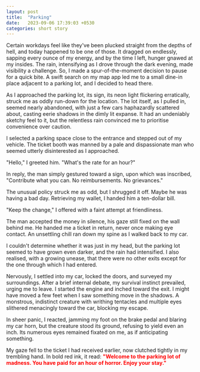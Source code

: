 ```yaml
---
layout: post
title:  "Parking"
date:   2023-09-06 17:39:03 +0530
categories: short story
---
```

Certain workdays feel like they've been plucked straight from the depths of hell, and today happened to be one of those. It dragged on endlessly, sapping every ounce of my energy, and by the time I left, hunger gnawed at my insides. The rain, intensifying as I drove through the dark evening, made visibility a challenge. So, I made a spur-of-the-moment decision to pause for a quick bite. A swift search on my map app led me to a small dine-in place adjacent to a parking lot, and I decided to head there.

As I approached the parking lot, its sign, its neon light flickering erratically, struck me as oddly run-down for the location. The lot itself, as I pulled in, seemed nearly abandoned, with just a few cars haphazardly scattered about, casting eerie shadows in the dimly lit expanse. It had an undeniably sketchy feel to it, but the relentless rain convinced me to prioritise convenience over caution.

I selected a parking space close to the entrance and stepped out of my vehicle. The ticket booth was manned by a pale and dispassionate man who seemed utterly disinterested as I approached.

"Hello," I greeted him. "What's the rate for an hour?"

In reply, the man simply gestured toward a sign, upon which was inscribed, "Contribute what you can. No reimbursements. No grievances."

The unusual policy struck me as odd, but I shrugged it off. Maybe he was having a bad day. Retrieving my wallet, I handed him a ten-dollar bill.

"Keep the change," I offered with a faint attempt at friendliness.

The man accepted the money in silence, his gaze still fixed on the wall behind me. He handed me a ticket in return, never once making eye contact. An unsettling chill ran down my spine as I walked back to my car.

I couldn't determine whether it was just in my head, but the parking lot seemed to have grown even darker, and the rain had intensified.
I also realised, with a growing unease, that there were no other exits except for the one through which I had entered.

Nervously, I settled into my car, locked the doors, and surveyed my surroundings. After a brief internal debate, my survival instinct prevailed, urging me to leave. I started the engine and inched toward the exit. I might have moved a few feet when I saw something move in the shadows. A monstrous, indistinct creature with writhing tentacles and multiple eyes slithered menacingly toward the car, blocking my escape.

In sheer panic, I reacted, jamming my foot on the brake pedal and blaring my car horn, but the creature stood its ground, refusing to yield even an inch. Its numerous eyes remained fixated on me, as if anticipating something.

My gaze fell to the ticket I had received earlier, now clutched tightly in my trembling hand. In bold red ink, it read: <span style="color: red;"> **"Welcome to the parking lot of madness. You have paid for an hour of horror. Enjoy your stay."** </span>
